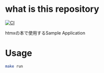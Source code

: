 # what is this repository

[![CI](https://github.com/tomo1227/htmx_book_app/actions/workflows/ci.yml/badge.svg?branch=main)](https://github.com/tomo1227/htmx_book_app/actions/workflows/ci.yml)

htmxの本で使用するSample Application

# Usage

```sh
make run
```
